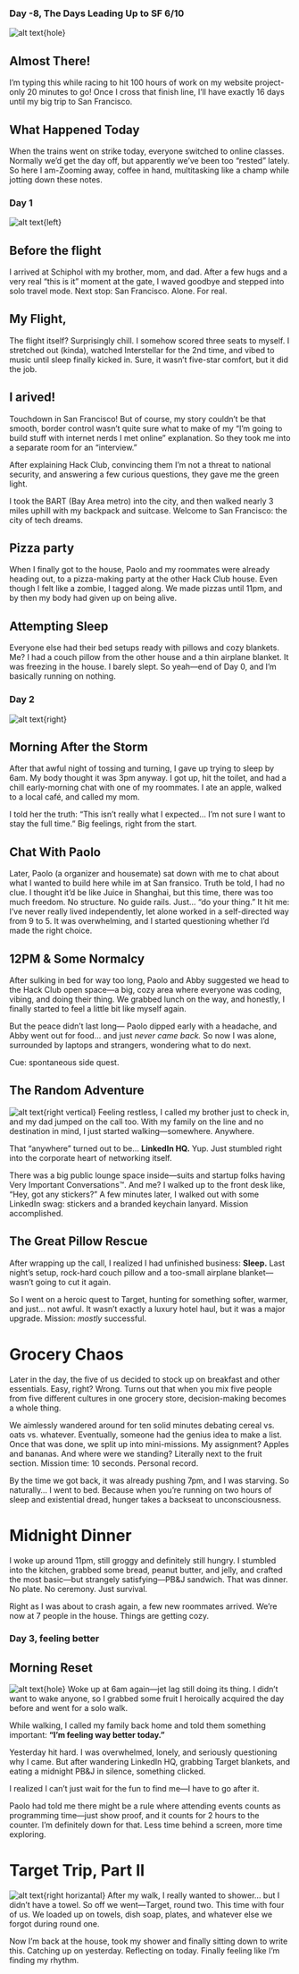 ### Day -8, The Days Leading Up to SF 6/10
![alt text](images/liveblog/panorama.png){hole}
## Almost There!

I’m typing this while racing to hit 100 hours of work on my website project-only 20 minutes to go! Once I cross that finish line, I’ll have exactly 16 days until my big trip to San Francisco.

## What Happened Today
When the trains went on strike today, everyone switched to online classes. Normally we’d get the day off, but apparently we’ve been too “rested” lately. So here I am-Zooming away, coffee in hand, multitasking like a champ while jotting down these notes.





### Day 1
![alt text](images/liveblog/planeride.png){left}
## Before the flight
I arrived at Schiphol with my brother, mom, and dad. After a few hugs and a very real “this is it” moment at the gate, I waved goodbye and stepped into solo travel mode. Next stop: San Francisco. Alone. For real.

## My Flight,
The flight itself? Surprisingly chill. I somehow scored three seats to myself. I stretched out (kinda), watched Interstellar for the 2nd time, and vibed to music until sleep finally kicked in. Sure, it wasn’t five-star comfort, but it did the job.


## I arived!
Touchdown in San Francisco! But of course, my story couldn’t be that smooth, border control wasn’t quite sure what to make of my “I’m going to build stuff with internet nerds I met online” explanation. So they took me into a separate room for an “interview.”

After explaining Hack Club, convincing them I’m not a threat to national security, and answering a few curious questions, they gave me the green light.

I took the BART (Bay Area metro) into the city, and then walked nearly 3 miles uphill with my backpack and suitcase. Welcome to San Francisco: the city of tech dreams.

## Pizza party
When I finally got to the house, Paolo and my roommates were already heading out, to a pizza-making party at the other Hack Club house. Even though I felt like a zombie, I tagged along. We made pizzas until 11pm, and by then my body had given up on being alive.

## Attempting Sleep
Everyone else had their bed setups ready with pillows and cozy blankets. Me? I had a couch pillow from the other house and a thin airplane blanket. It was freezing in the house. I barely slept. So yeah—end of Day 0, and I’m basically running on nothing.





### Day 2
![alt text](images/liveblog/laptopinopenroom.png){right}
## Morning After the Storm
After that awful night of tossing and turning, I gave up trying to sleep by 6am. My body thought it was 3pm anyway. I got up, hit the toilet, and had a chill early-morning chat with one of my roommates. I ate an apple, walked to a local café, and called my mom.

I told her the truth:
“This isn’t really what I expected... I’m not sure I want to stay the full time.”
Big feelings, right from the start.

## Chat With Paolo
Later, Paolo (a organizer and housemate) sat down with me to chat about what I wanted to build here while im at San fransico.
Truth be told, I had no clue. I thought it’d be like Juice in Shanghai, but this time, there was too much freedom. No structure. No guide rails. Just… “do your thing.”
It hit me: I’ve never really lived independently, let alone worked in a self-directed way from 9 to 5. It was overwhelming, and I started questioning whether I’d made the right choice.

## 12PM & Some Normalcy
After sulking in bed for way too long, Paolo and Abby suggested we head to the Hack Club open space—a big, cozy area where everyone was coding, vibing, and doing their thing.
We grabbed lunch on the way, and honestly, I finally started to feel a little bit like myself again.

But the peace didn’t last long—
Paolo dipped early with a headache, and Abby went out for food… and just *never came back.* So now I was alone, surrounded by laptops and strangers, wondering what to do next.

Cue: spontaneous side quest.

## The Random Adventure
![alt text](images/liveblog/linkedin.png){right vertical}
Feeling restless, I called my brother just to check in, and my dad jumped on the call too. With my family on the line and no destination in mind, I just started walking—somewhere. Anywhere.

That “anywhere” turned out to be… **LinkedIn HQ.**
Yup. Just stumbled right into the corporate heart of networking itself.

There was a big public lounge space inside—suits and startup folks having Very Important Conversations™. And me? I walked up to the front desk like,
“Hey, got any stickers?”
A few minutes later, I walked out with some LinkedIn swag: stickers and a branded keychain lanyard. Mission accomplished.

## The Great Pillow Rescue
After wrapping up the call, I realized I had unfinished business: **Sleep.**
Last night’s setup, rock-hard couch pillow and a too-small airplane blanket—wasn’t going to cut it again.

So I went on a heroic quest to Target, hunting for something softer, warmer, and just… not awful.
It wasn’t exactly a luxury hotel haul, but it was a major upgrade. Mission: *mostly* successful.

# Grocery Chaos
Later in the day, the five of us decided to stock up on breakfast and other essentials. Easy, right?
Wrong. Turns out that when you mix five people from five different cultures in one grocery store, decision-making becomes a whole thing.

We aimlessly wandered around for ten solid minutes debating cereal vs. oats vs. whatever. Eventually, someone had the genius idea to make a list. Once that was done, we split up into mini-missions. My assignment? Apples and bananas.
And where were we standing? Literally next to the fruit section. Mission time: 10 seconds. Personal record.

By the time we got back, it was already pushing 7pm, and I was starving. So naturally… I went to bed. Because when you’re running on two hours of sleep and existential dread, hunger takes a backseat to unconsciousness.

# Midnight Dinner
I woke up around 11pm, still groggy and definitely still hungry. I stumbled into the kitchen, grabbed some bread, peanut butter, and jelly, and crafted the most basic—but strangely satisfying—PB&J sandwich.
That was dinner. No plate. No ceremony. Just survival.

Right as I was about to crash again, a few new roommates arrived. We’re now at 7 people in the house. Things are getting cozy.



### Day 3, feeling better
## Morning Reset
![alt text](images/liveblog/morningwalk.png){hole}
Woke up at 6am again—jet lag still doing its thing. I didn’t want to wake anyone, so I grabbed some fruit I heroically acquired the day before and went for a solo walk.

While walking, I called my family back home and told them something important:
**“I’m feeling way better today.”**

Yesterday hit hard. I was overwhelmed, lonely, and seriously questioning why I came. But after wandering LinkedIn HQ, grabbing Target blankets, and eating a midnight PB&J in silence, something clicked.

I realized I can’t just wait for the fun to find me—I have to go after it.

Paolo had told me there might be a rule where attending events counts as programming time—just show proof, and it counts for 2 hours to the counter. I’m definitely down for that. Less time behind a screen, more time exploring.

# Target Trip, Part II
![alt text](images/liveblog/target.png){right horizantal}
After my walk, I really wanted to shower… but I didn’t have a towel. So off we went—Target, round two. This time with four of us. We loaded up on towels, dish soap, plates, and whatever else we forgot during round one.

Now I’m back at the house, took my shower and finally sitting down to write this. Catching up on yesterday. Reflecting on today.
Finally feeling like I’m finding my rhythm. 